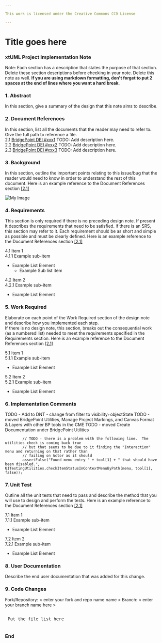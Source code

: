 ```yaml
---

This work is licensed under the Creative Commons CC0 License

---
```


# Title goes here
### xtUML Project Implementation Note

Note: Each section has a description that states the purpose of that section.
Delete these section descriptions before checking in your note.  Delete this
note as well. __If you are using markdown formatting, don't forget to put 2 
spaces at the end of lines where you want a hard break.__

### 1. Abstract

In this section, give a summary of the design that this note aims to
describe.

### 2. Document References

In this section, list all the documents that the reader may need to refer to.
Give the full path to reference a file.  
<a id="2.1"></a>2.1 [BridgePoint DEI #xxx1](https://support.onefact.net/issues/xxx1) TODO: Add description here.  
<a id="2.2"></a>2.2 [BridgePoint DEI #xxx2](https://support.onefact.net/issues/xxx2) TODO: Add description here.  
<a id="2.3"></a>2.3 [BridgePoint DEI #xxx3](https://support.onefact.net/issues/xxx3) TODO: Add description here.  

### 3. Background

In this section, outline the important points relating to this issue/bug that
the reader would need to know in order to understand the rest of this
document. Here is an example reference to the Document References section [[2.1]](#2.1)

![My Image](myimage.jpg)

### 4. Requirements

This section is only required if there is no preceding design note. 
If present it describes the requirements that need to be satisfied.  If there 
is an SRS, this section may refer to it.  Each requirement should be as short 
and simple as possible and must be clearly defined. Here is an example reference to the Document References section [[2.1]](#2.1)

4.1 Item 1  
4.1.1 Example sub-item
* Example List Element
  * Example Sub list item

4.2 Item 2  
4.2.1 Example sub-item
* Example List Element

### 5. Work Required

Elaborate on each point of the Work Required section of the design note and
describe how you implemented each step.  
If there is no design note, this section, breaks out the consequential work 
(as a numbered list) needed to meet the requirements specified in the 
Requirements section. Here is an example reference to the Document References section [[2.1]](#2.1)

5.1 Item 1  
5.1.1 Example sub-item
* Example List Element

5.2 Item 2  
5.2.1 Example sub-item
* Example List Element

### 6. Implementation Comments

TODO - Add to DNT - change from filter to visibility+objectState
TODO - moved BridgePoint Utilities, Manage Project Markings, and Canvas Format & Layers with other BP tools in the CME
TODO - moved Create Documentation under BridgePoint Utilities

            // TODO - there is a problem with the following line.  The utilities check is coming back true
            // but that seems to be due to it finding the "Interaction" menu and returning on that rather than 
            // failing on Actor as it should
            assertFalse("Found menu entry " + tool[1] + " that should have been disabled.", UITestingUtilities.checkItemStatusInContextMenuByPath(menu, tool[1], false));


### 7. Unit Test

Outline all the unit tests that need to pass and describe the method that you
will use to design and perform the tests. Here is an example reference to the Document References section [[2.1]](#2.1)

7.1 Item 1  
7.1.1 Example sub-item
* Example List Element

7.2 Item 2  
7.2.1 Example sub-item
* Example List Element

### 8. User Documentation

Describe the end user documentation that was added for this change. 

### 9. Code Changes

Fork/Repository: < enter your fork and repo name name >
Branch: < enter your branch name here >

<pre>

 Put the file list here 

</pre>

### End

